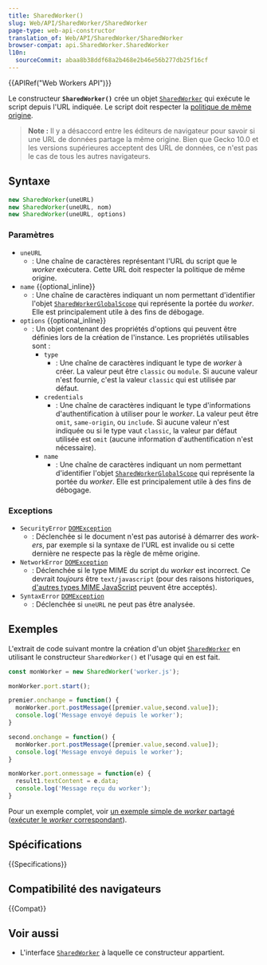 ```yaml
---
title: SharedWorker()
slug: Web/API/SharedWorker/SharedWorker
page-type: web-api-constructor
translation_of: Web/API/SharedWorker/SharedWorker
browser-compat: api.SharedWorker.SharedWorker
l10n:
  sourceCommit: abaa8b38ddf68a2b468e2b46e56b277db25f16cf
---
```


{{APIRef("Web Workers API")}}

Le constructeur **`SharedWorker()`** crée un objet [`SharedWorker`](/fr/docs/Web/API/SharedWorker) qui exécute le script depuis l'URL indiquée. Le script doit respecter la [politique de même origine](/fr/docs/Web/Security/Same-origin_policy).

> **Note :** Il y a désaccord entre les éditeurs de navigateur pour savoir si une URL de données partage la même origine. Bien que Gecko 10.0 et les versions supérieures acceptent des URL de données, ce n'est pas le cas de tous les autres navigateurs.

## Syntaxe

```js
new SharedWorker(uneURL)
new SharedWorker(uneURL, nom)
new SharedWorker(uneURL, options)
```

### Paramètres

- `uneURL`
  - : Une chaîne de caractères représentant l'URL du script que le <i lang="en">worker</i> exécutera. Cette URL doit respecter la politique de même origine.
- `name` {{optional_inline}}
  - : Une chaîne de caractères indiquant un nom permettant d'identifier l'objet [`SharedWorkerGlobalScope`](/fr/docs/Web/API/SharedWorkerGlobalScope) qui représente la portée du <i lang="en">worker</i>. Elle est principalement utile à des fins de débogage.
- `options` {{optional_inline}}
  - : Un objet contenant des propriétés d'options qui peuvent être définies lors de la création de l'instance. Les propriétés utilisables sont&nbsp;:
    - `type`
      - : Une chaîne de caractères indiquant le type de <i lang="en">worker</i> à créer. La valeur peut être `classic` ou `module`. Si aucune valeur n'est fournie, c'est la valeur `classic` qui est utilisée par défaut.
    - `credentials`
      - : Une chaîne de caractères indiquant le type d'informations d'authentification à utiliser pour le <i lang="en">worker</i>. La valeur peut être `omit`,
        `same-origin`, ou `include`. Si aucune valeur n'est indiquée ou si le type vaut `classic`, la valeur par défaut utilisée est `omit` (aucune information d'authentification n'est nécessaire).
    - `name`
      - : Une chaîne de caractères indiquant un nom permettant d'identifier l'objet [`SharedWorkerGlobalScope`](/fr/docs/Web/API/SharedWorkerGlobalScope) qui représente la portée du <i lang="en">worker</i>. Elle est principalement utile à des fins de débogage.

### Exceptions

- `SecurityError` [`DOMException`](/fr/docs/Web/API/DOMException)
  - : Déclenchée si le document n'est pas autorisé à démarrer des <i lang="en">workers</i>, par exemple si la syntaxe de l'URL est invalide ou si cette dernière ne respecte pas la règle de même origine.
- `NetworkError` [`DOMException`](/fr/docs/Web/API/DOMException)
  - : Déclenchée si le type MIME du script du <i lang="en">worker</i> est incorrect. Ce devrait _toujours_ être `text/javascript` (pour des raisons historiques, [d'autres types MIME JavaScript](/fr/docs/Web/HTTP/Basics_of_HTTP/MIME_types#textjavascript) peuvent être acceptés).
- `SyntaxError` [`DOMException`](/fr/docs/Web/API/DOMException)
  - : Déclenchée si `uneURL` ne peut pas être analysée.

## Exemples

L'extrait de code suivant montre la création d'un objet [`SharedWorker`](/fr/docs/Web/API/SharedWorker) en utilisant le constructeur `SharedWorker()` et l'usage qui en est fait.

```js
const monWorker = new SharedWorker('worker.js');

monWorker.port.start();

premier.onchange = function() {
  monWorker.port.postMessage([premier.value,second.value]);
  console.log('Message envoyé depuis le worker');
}

second.onchange = function() {
  monWorker.port.postMessage([premier.value,second.value]);
  console.log('Message envoyé depuis le worker');
}

monWorker.port.onmessage = function(e) {
  result1.textContent = e.data;
  console.log('Message reçu du worker');
}
```

Pour un exemple complet, voir [un exemple simple de <i lang="en">worker</i> partagé](https://github.com/mdn/dom-examples/tree/master/web-workers/simple-shared-worker) ([exécuter le <i lang="en">worker</i> correspondant](https://mdn.github.io/dom-examples/web-workers/simple-shared-worker/)).

## Spécifications

{{Specifications}}

## Compatibilité des navigateurs

{{Compat}}

## Voir aussi

- L'interface [`SharedWorker`](/fr/docs/Web/API/SharedWorker) à laquelle ce constructeur appartient.

